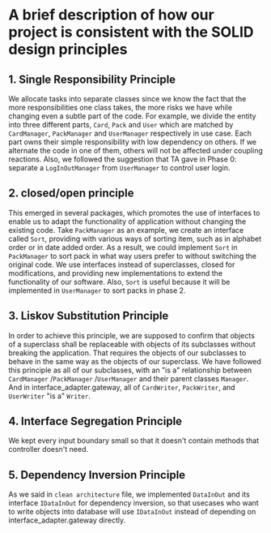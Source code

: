 # A brief description of how our project is consistent with the SOLID design principles 

## 1. Single Responsibility Principle
 We allocate tasks into separate classes since we know the fact that the more responsibilities one class takes, the more risks we have while changing even a subtle part of the code. For example, we divide the entity into three different parts, `Card`, `Pack` and `User` which are matched by `CardManager`, `PackManager` and `UserManager` respectively in use case. Each part owns their simple responsibility with low dependency on others. If we alternate the code in one of them, others will not be affected under coupling reactions. Also, we followed the suggestion that TA gave in Phase 0: separate a `LogInOutManager` from `UserManager` to control user login. 

## 2. closed/open principle
This emerged in several packages, which promotes the use of interfaces to enable us to adapt the functionality of application without changing the existing code. Take `PackManager` as an example, we create an interface called `Sort`, providing with various ways of sorting item, such as in alphabet order or in date added order. As a result, we could implement `Sort` in `PackManager` to sort pack in what way users prefer to without switching the original code. We use interfaces instead of superclasses, closed for modifications, and providing new implementations to extend the functionality of our software. Also, `Sort` is useful because it will be implemented in `UserManager` to sort packs in phase 2.

## 3. Liskov Substitution Principle
In order to achieve this principle, we are supposed to confirm that objects of a superclass shall be replaceable with objects of its subclasses without breaking the application. That requires the objects of our subclasses to behave in the same way as the objects of our superclass. We have followed this principle as all of our subclasses, with an "is a" relationship between `CardManager` /`PackManager` /`UserManager` and their parent classes `Manager`. And in interface_adapter.gateway, all of `CardWriter`, `PackWriter`, and `UserWriter` "is a" `Writer`.

## 4. Interface Segregation Principle
We kept every input boundary small so that it doesn't contain methods that controller doesn't need. 

## 5. Dependency Inversion Principle
As we said in `clean architecture` file, we implemented `DataInOut` and its interface `IDataInOut` for dependency inversion, so that usecases who want to write objects into database will use `IDataInOut` instead of depending on interface_adapter.gateway directly.
